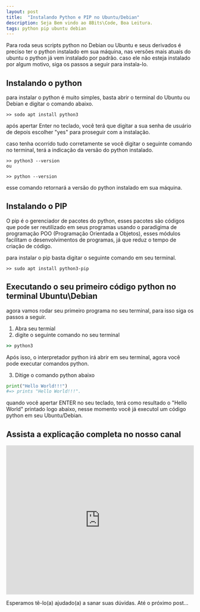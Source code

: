 ```yaml
---
layout: post
title:  "Instalando Python e PIP no Ubuntu/Debian"
description: Seja Bem vindo ao 8Bits\Code, Boa Leitura.
tags: python pip ubuntu debian
---
```


Para roda seus scripts python no Debian ou Ubuntu e seus derivados é preciso
ter o python instalado em sua máquina, nas versões mais atuais do ubuntu o python já vem instalado por padrão.
caso ele não esteja instalado por algum motivo, siga os passos a seguir para instala-lo.

## Instalando o python
para instalar o python é muito simples, basta abrir o terminal do Ubuntu ou Debian e digitar o comando abaixo.

```
>> sodo apt install python3
```
após apertar Enter no teclado, você terá que digitar a sua senha de usuário de depois escolher "yes" para proseguir com a instalação.

caso tenha ocorrido tudo corretamente se você digitar o seguinte comando no terminal, terá a indicação da versão do python instalado.
```
>> python3 --version
ou

>> python --version
```
esse comando retornará a versão do python instalado em sua máquina.


## Instalando o PIP

O pip é o gerenciador de pacotes do python, esses pacotes são códigos que pode ser reutilizado em seus programas usando o paradigima de programação POO (Programação Orientada a Objetos), esses módulos facilitam o desenvolvimentos de programas, já que reduz o tempo de criação de código.

para instalar o pip basta digitar o seguinte comando em seu terminal.

```
>> sudo apt install python3-pip
```
## Executando o seu primeiro código python no terminal Ubuntu\Debian

agora vamos rodar seu primeiro programa no seu terminal, para isso siga os passos a seguir.

1. Abra seu termial 
2. digite o seguinte comando no seu terminal

```ruby
>> python3
```
Após isso, o interpretador python irá abrir em seu terminal, agora vocẽ pode executar comandos python.

3. Ditige o comando python abaixo

```python
print("Hello World!!!")
#=> prints "Hello World!!!".
```

quando você apertar ENTER no seu teclado, terá como resultado o "Hello World" printado logo abaixo, nesse momento você já executol um código python em seu Ubuntu/Debian.

## Assista a explicação completa no nosso canal

<div class="embad">

<iframe width="100%" height="400" src="https://www.youtube.com/embed/CGf-l0ElRFM" frameborder="0" allow="accelerometer; autoplay; clipboard-write; encrypted-media; gyroscope; picture-in-picture" allowfullscreen></iframe>

</div>


Esperamos tê-lo(a) ajudado(a) a sanar suas dúvidas.
Até o próximo post...
